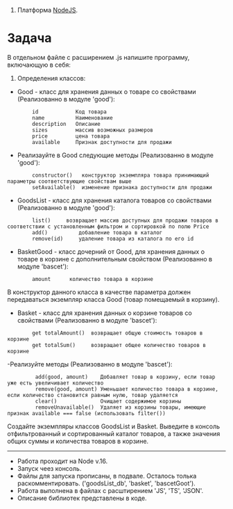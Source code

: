 1. Платформа [NodeJS](https://nodejs.org/ru).

# Задача

В отдельном файле с расширением .js напишите программу, включающую в себя:

1. Определения классов:
 - Good - класс для хранения данных о товаре со свойствами (Реализованно в модуле 'good'):
```
        id            Код товара
        name          Наименование
        description   Описание
        sizes         массив возможных размеров
        price         цена товара
        available     Признак доступности для продажи
```
 - Реализауйте в Good следующие методы (Реализованно в модуле 'good'):
```
        constructor()   конструктор экземпляра товара принимающий параметры соответствующие свойствам выше
        setAvailable()  изменение признака доступности для продажи
```
- GoodsList - класс для хранения каталога товаров со свойствами (Реализованно в модуле 'good'):

```
        list()     возвращает массив доступных для продажи товаров в соответствии с установленным фильтром и сортировкой по полю Price
        add()          добавление товара в каталог
        remove(id)     удаление товара из каталога по его id
```
- BasketGood - класс дочерний от Good, для хранения данных о товаре в корзине с дополнительным свойством 
  (Реализованно в модуле 'bascet'):
```
        amount      количество товара в корзине
```
В конструктор данного класса в качестве параметра должен передаваться экземпляр класса Good (товар помещаемый в 
корзину).

- Basket - класс для хранения данных о корзине товаров со свойствами (Реализованно в модуле 'bascet'):
```
        get totalAmount()  возвращает общую стоимость товаров в корзине
        get totalSum()     возвращает общее количество товаров в корзине
```
-Реализуйте методы (Реализованно в модуле 'bascet'):
```
         add(good, amount)    Добавляет товар в корзину, если товар уже есть увеличивает количество
         remove(good, amount) Уменьшает количество товара в корзине, если количество становится равным нулю, товар удаляется
         clear()              Очищает содержимое корзины
         removeUnavailable()  Удаляет из корзины товары, имеющие признак available === false (использовать filter())
```

Создайте экземпляры классов GoodsList и Basket.
Выведите в консоль отфильтрованный и сортированный каталог товаров, а также значения общих суммы и количества товаров в корзине.

-- --
- Работа проходит на Node v.16. 
- Запуск чеез консоль.
- Файлы для запуска прописаны, в подвале. Осталось толька раскомментировать. ('goodsList_db', 'basket', 'bascetGoot').
- Работа выполнена в файлах с расштирением 'JS', 'TS', 'JSON'.
- Описание библиотек представлены в коде.


